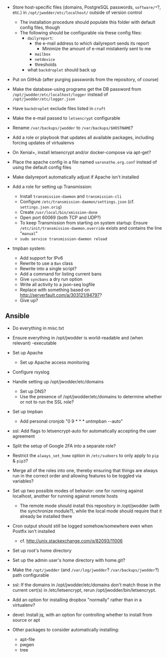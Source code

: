 - Store host-specific files (domains, PostgreSQL passwords, `software/*`?,
  etc.) in `/opt/jwodder/etc/localhost/` outside of version control
    - The installation procedure should populate this folder with default
      config files, though
    - The following should be configurable via these config files:
        - `dailyreport`:
            - the e-mail address to which dailyreport sends its report
                - Minimize the amount of e-mail mistakenly sent to me
            - `mailbox`
            - `netdevice`
            - thresholds
        - what `backdroplet` should back up
- Put on GitHub (after purging passwords from the repository, of course)
- Make the database-using programs get the DB password from
  `/opt/jwodder/etc/localhost/logger` instead of `/opt/jwodder/etc/logger.json`
- Have `backdroplet` exclude files listed in `cruft`
- Make the e-mail passed to `letsencrypt` configurable
- Rename `/var/backups/jwodder` to `/var/backups/$HOSTNAME`?
- Add a role or playbook that updates all available packages, including forcing
  updates of virtualenvs
- On Xenial+, install letsencrypt and/or docker-compose via apt-get?
- Place the apache config in a file named `varonathe.org.conf` instead of using
  the default config files
- Make dailyreport automatically adjust if Apache isn't installed

- Add a role for setting up Transmission:
    - Install `transmission-daemon` and `transmission-cli`
    - Configure `/etc/transmission-daemon/settings.json` (cf.
      `settings.json.orig`)
    - Create `/usr/local/bin/xmission-done`
    - Open port 60069 (both TCP and UDP?)
    - To keep Transmission from starting on system startup: Ensure
      `/etc/init/transmission-daemon.override` exists and contains the line
      "`manual`"
    - `sudo service transmission-daemon reload`

- tmpban system:
    - Add support for IPv6
    - Rewrite to use a `Ban` class
    - Rewrite into a single script?
    - Add a command for listing current bans
    - Give `syncbans` a dry run option
    - Write all activity to a json-seq logfile
    - Replace with something based on <http://serverfault.com/a/303121/94797>?
    - Give up?

Ansible
-------
- Do everything in misc.txt
- Ensure everything in /opt/jwodder is world-readable and (when relevant)
  -executable
- Set up Apache
    - Set up Apache access monitoring
- Configure rsyslog
- Handle setting up /opt/jwodder/etc/domains
    - Set up DNS?
    - Use the presence of /opt/jwodder/etc/domains to determine whether or not
      to run the SSL role?
- Set up tmpban
    - Add personal cronjob "0 9 * * * untmpban --auto"
- ssl: Add flags to letsencrypt-auto for automatically accepting the user
  agreement
- Split the setup of Google 2FA into a separate role?
- Restrict the `always_set_home` option in `/etc/sudoers` to only apply to
  `pip` & `pip3`?
- Merge all of the roles into one, thereby ensuring that things are always run
  in the correct order and allowing features to be toggled via variables?

- Set up two possible modes of behavior: one for running against localhost,
  another for running against remote hosts
    - The remote mode should install this repository in /opt/jwodder (with the
      synchronize module?), while the local mode should require that it already
      be installed there
- Cron output should still be logged somehow/somewhere even when Postfix isn't
  installed
    - cf. <http://unix.stackexchange.com/q/82093/11006>
- Set up root's home directory
- Set up the admin user's home directory with home.git?
- Make the `/opt/jwodder` (and `/var/log/jwodder`? `/var/backups/jwodder`?)
  path configurable

- ssl: If the domains in /opt/jwodder/etc/domains don't match those in the
  current cert(s) in /etc/letsencrypt, rerun /opt/jwodder/bin/letsencrypt.
- Add an option for installing dropbox "normally" rather than in a virtualenv?
- devel: Install jq, with an option for controlling whether to install from
  source or apt
- Other packages to consider automatically installing:
    - apt-file
    - pwgen
    - tree
